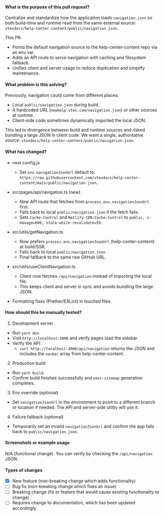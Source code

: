 #### What is the purpose of this pull request?

Centralize and standardize how the application loads `navigation.json` so both
build-time and runtime read from the same external source:
`vtexdocs/help-center-content/public/navigation.json`.

This PR:
- Points the default navigation source to the help-center-content repo via an env var.
- Adds an API route to serve navigation with caching and filesystem fallback.
- Unifies client and server usage to reduce duplication and simplify maintenance.

#### What problem is this solving?

Previously, navigation could come from different places:
- Local `public/navigation.json` during build.
- A hardcoded URL (`newhelp.vtex.com/navigation.json`) or other sources at runtime.
- Client-side code sometimes dynamically imported the local JSON.

This led to divergence between build and runtime sources and risked bundling a
large JSON in client code. We want a single, authoritative source:
`vtexdocs/help-center-content/public/navigation.json`.

#### What has changed?

- next.config.js
  - Set `env.navigationJsonUrl` default to:
    `https://raw.githubusercontent.com/vtexdocs/help-center-content/main/public/navigation.json`.

- src/pages/api/navigation.ts (new)
  - New API route that fetches from `process.env.navigationJsonUrl` first.
  - Falls back to local `public/navigation.json` if the fetch fails.
  - Sets `Cache-Control` and `Netlify-CDN-Cache-Control` to
    `public, s-maxage=600, stale-while-revalidate=59`.

- src/utils/getNavigation.ts
  - Now prefers `process.env.navigationJsonUrl` (help-center-content) at build/SSR.
  - Falls back to local `public/navigation.json`.
  - Final fallback to the same raw GitHub URL.

- src/utils/useClientNavigation.ts
  - Client now fetches `/api/navigation` instead of importing the local file.
  - This keeps client and server in sync and avoids bundling the large JSON.

- Formatting fixes (Prettier/ESLint) in touched files.

#### How should this be manually tested?

1) Development server
- Run `yarn dev`.
- Visit `http://localhost:3000` and verify pages load the sidebar.
- Verify the API:
  - `curl http://localhost:3000/api/navigation` returns the JSON and includes
    the `navbar` array from help-center-content.

2) Production build
- Run `yarn build`.
- Confirm build finishes successfully and `next-sitemap` generation completes.

3) Env override (optional)
- Set `navigationJsonUrl` in the environment to point to a different branch or
  location if needed. The API and server-side utility will use it.

4) Failure fallback (optional)
- Temporarily set an invalid `navigationJsonUrl` and confirm the app falls back
  to `public/navigation.json`.

#### Screenshots or example usage

N/A (functional change). You can verify by checking the `/api/navigation` JSON.

#### Types of changes

- [x] New feature (non-breaking change which adds functionality)
- [ ] Bug fix (non-breaking change which fixes an issue)
- [ ] Breaking change (fix or feature that would cause existing functionality to change)
- [ ] Requires change to documentation, which has been updated accordingly
